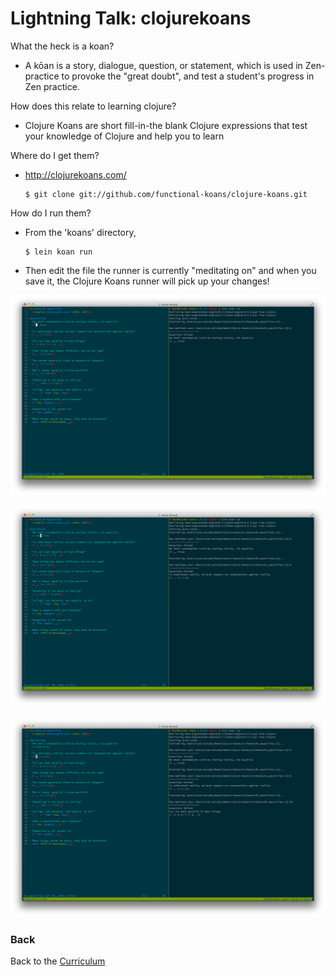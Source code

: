 Lightning Talk: clojurekoans
============================

What the heck is a koan?

  - A kōan is a story, dialogue, question, or statement, which is used in Zen-practice to provoke the "great doubt", and test a student's progress in Zen practice.

How does this relate to learning clojure?
  
  - Clojure Koans are short fill-in-the blank Clojure expressions that test your knowledge of Clojure and help you to learn

Where do I get them?

  - http://clojurekoans.com/
        
        $ git clone git://github.com/functional-koans/clojure-koans.git

How do I run them?

  - From the 'koans' directory, 
        
        $ lein koan run
  - Then edit the file the runner is currently "meditating on" and when you save it, the Clojure Koans runner will pick up your changes!

![Koans 1](img/koans1.png)

![Koans 2](img/koans2.png)

![Koans 3](img/koans3.png)




### Back

Back to the [Curriculum](../README.md)
